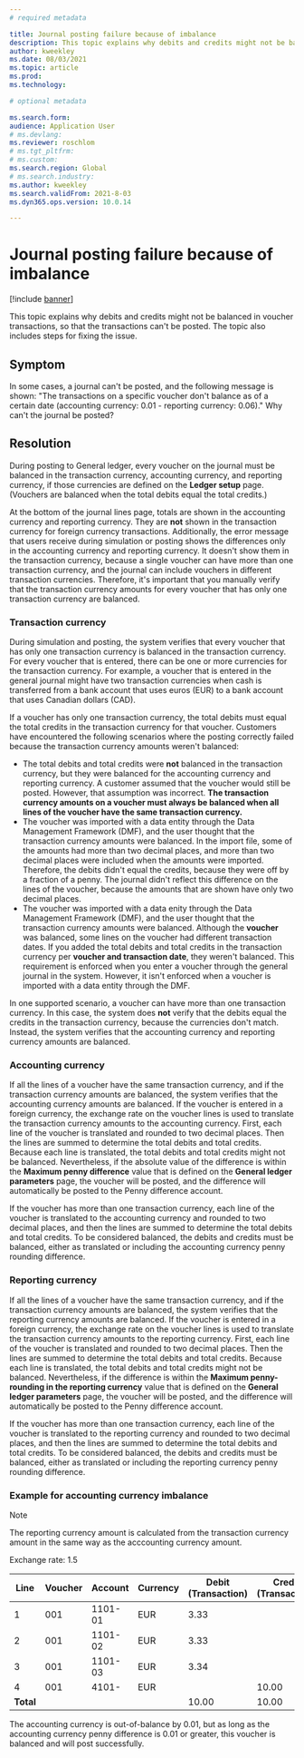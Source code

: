 ```yaml
---
# required metadata

title: Journal posting failure because of imbalance
description: This topic explains why debits and credits might not be balanced in voucher transactions, so that the transactions can't be posted. The topic also includes steps for fixing the issue.
author: kweekley
ms.date: 08/03/2021
ms.topic: article
ms.prod: 
ms.technology: 

# optional metadata

ms.search.form: 
audience: Application User
# ms.devlang: 
ms.reviewer: roschlom
# ms.tgt_pltfrm: 
# ms.custom: 
ms.search.region: Global 
# ms.search.industry: 
ms.author: kweekley
ms.search.validFrom: 2021-8-03
ms.dyn365.ops.version: 10.0.14

---
```


# Journal posting failure because of imbalance

[!include [banner](../includes/banner.md)]

This topic explains why debits and credits might not be balanced in voucher transactions, so that the transactions can't be posted. The topic also includes steps for fixing the issue.

## Symptom

In some cases, a journal can't be posted, and the following message is shown: "The transactions on a specific voucher don't balance as of a certain date (accounting currency: 0.01 - reporting currency: 0.06)." Why can't the journal be posted?

## Resolution

During posting to General ledger, every voucher on the journal must be balanced in the transaction currency, accounting currency, and reporting currency, if those currencies are defined on the **Ledger setup** page. (Vouchers are balanced when the total debits equal the total credits.)

At the bottom of the journal lines page, totals are shown in the accounting currency and reporting currency. They are **not** shown in the transaction currency for foreign currency transactions. Additionally, the error message that users receive during simulation or posting shows the differences only in the accounting currency and reporting currency. It doesn't show them in the transaction currency, because a single voucher can have more than one transaction currency, and the journal can include vouchers in different transaction currencies. Therefore, it's important that you manually verify that the transaction currency amounts for every voucher that has only one transaction currency are balanced.

### Transaction currency

During simulation and posting, the system verifies that every voucher that has only one transaction currency is balanced in the transaction currency. For every voucher that is entered, there can be one or more currencies for the transaction currency. For example, a voucher that is entered in the general journal might have two transaction currencies when cash is transferred from a bank account that uses euros (EUR) to a bank account that uses Canadian dollars (CAD).

If a voucher has only one transaction currency, the total debits must equal the total credits in the transaction currency for that voucher. Customers have encountered the following scenarios where the posting correctly failed because the transaction currency amounts weren't balanced:

- The total debits and total credits were **not** balanced in the transaction currency, but they were balanced for the accounting currency and reporting currency. A customer assumed that the voucher would still be posted. However, that assumption was incorrect. **The transaction currency amounts on a voucher must always be balanced when all lines of the voucher have the same transaction currency.**
- The voucher was imported with a data entity through the Data Management Framework (DMF), and the user thought that the transaction currency amounts were balanced. In the import file, some of the amounts had more than two decimal places, and more than two decimal places were included when the amounts were imported. Therefore, the debits didn't equal the credits, because they were off by a fraction of a penny. The journal didn't reflect this difference on the lines of the voucher, because the amounts that are shown have only two decimal places.
- The voucher was imported with a data enity through the Data Management Framework (DMF), and the user thought that the transaction currency amounts were balanced. Although the **voucher** was balanced, some lines on the voucher had different transaction dates. If you added the total debits and total credits in the transaction currency per **voucher and transaction date**, they weren't balanced. This requirement is enforced when you enter a voucher through the general journal in the system. However, it isn't enforced when a voucher is imported with a data entity through the DMF.

In one supported scenario, a voucher can have more than one transaction currency. In this case, the system does **not** verify that the debits equal the credits in the transaction currency, because the currencies don't match. Instead, the system verifies that the accounting currency and reporting currency amounts are balanced.

### Accounting currency

If all the lines of a voucher have the same transaction currency, and if the transaction currency amounts are balanced, the system verifies that the accounting currency amounts are balanced. If the voucher is entered in a foreign currency, the exchange rate on the voucher lines is used to translate the transaction currency amounts to the accounting currency. First, each line of the voucher is translated and rounded to two decimal places. Then the lines are summed to determine the total debits and total credits. Because each line is translated, the total debits and total credits might not be balanced. Nevertheless, if the absolute value of the difference is within the **Maximum penny difference** value that is defined on the **General ledger parameters** page, the voucher will be posted, and the difference will automatically be posted to the Penny difference account.

If the voucher has more than one transaction currency, each line of the voucher is translated to the accounting currency and rounded to two decimal places, and then the lines are summed to determine the total debits and total credits. To be considered balanced, the debits and credits must be balanced, either as translated or including the accounting currency penny rounding difference.

### Reporting currency

If all the lines of a voucher have the same transaction currency, and if the transaction currency amounts are balanced, the system verifies that the reporting currency amounts are balanced. If the voucher is entered in a foreign currency, the exchange rate on the voucher lines is used to translate the transaction currency amounts to the reporting currency. First, each line of the voucher is translated and rounded to two decimal places. Then the lines are summed to determine the total debits and total credits. Because each line is translated, the total debits and total credits might not be balanced. Nevertheless, if the difference is within the **Maximum penny-rounding in the reporting currency** value that is defined on the **General ledger parameters** page, the voucher will be posted, and the difference will automatically be posted to the Penny difference account.

If the voucher has more than one transaction currency, each line of the voucher is translated to the reporting currency and rounded to two decimal places, and then the lines are summed to determine the total debits and total credits. To be considered balanced, the debits and credits must be balanced, either as translated or including the reporting currency penny rounding difference.

### Example for accounting currency imbalance

> [!NOTE]
> The reporting currency amount is calculated from the transaction currency amount in the same way as the acccounting currency amount.

Exchange rate: 1.5

|Line|Voucher|Account|Currency|Debit (Transaction)|Credit (Transaction)|Debit (Accounting)|Credit (Accounting)|
|--------|--------|--------|--------|--------|---------|---------|---------|
|1|001|1101-01|EUR|3.33||5.00 (4.995)||
|2|001|1101-02|EUR|3.33||5.00 (4.995)||
|3|001|1101-03|EUR|3.34||5.01||
|4|001|4101-|EUR||10.00||15.00|
|**Total**||||10.00|10.00|**15.01**|**15.00**|

The accounting currency is out-of-balance by 0.01, but as long as the accounting currency penny difference is 0.01 or greater, this voucher is balanced and will post successfully.
